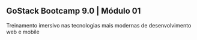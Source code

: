 ## GoStack Bootcamp 9.0 | Módulo 01
Treinamento imersivo nas tecnologias mais modernas de desenvolvimento web e mobile
